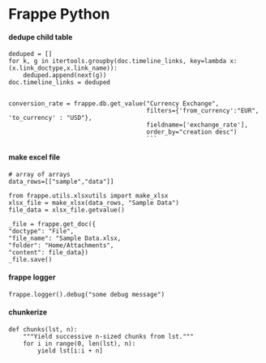 # Frappe Python

#### dedupe child table

```
deduped = []
for k, g in itertools.groupby(doc.timeline_links, key=lambda x: (x.link_doctype,x.link_name)):
    deduped.append(next(g))
doc.timeline_links = deduped


```

````
conversion_rate = frappe.db.get_value("Currency Exchange",
                                      filters={'from_currency':"EUR", 'to_currency' : "USD"},
                                      fieldname=['exchange_rate'],
                                      order_by="creation desc")
                                      ```
````

#### make excel file

```
# array of arrays
data_rows=[["sample","data"]]

from frappe.utils.xlsxutils import make_xlsx
xlsx_file = make_xlsx(data_rows, "Sample Data")
file_data = xlsx_file.getvalue()

_file = frappe.get_doc({
"doctype": "File",
"file_name": "Sample Data.xlsx,
"folder": "Home/Attachments",
"content": file_data})
_file.save()
```

#### frappe logger

```
frappe.logger().debug("some debug message")
```

#### chunkerize


```
def chunks(lst, n):
    """Yield successive n-sized chunks from lst."""
    for i in range(0, len(lst), n):
        yield lst[i:i + n]

```